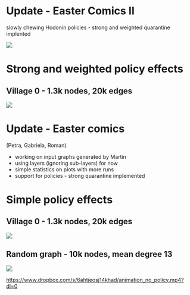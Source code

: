 # Update - Easter Comics II
slowly chewing Hodonin
policies - strong and weighted quarantine implented




![](https://paper-attachments.dropbox.com/s_683DAB78D272AA0F157AE974C2B8F8B2E73B9C82D2D9AA11E87FD4255B6580DF_1586717498882_file.png)

# Strong and weighted policy effects


## Village 0 - 1.3k nodes, 20k edges
![](https://scontent-prg1-1.xx.fbcdn.net/v/t1.15752-9/92847733_3978221635521616_4148806827317919744_n.png?_nc_cat=106&_nc_sid=b96e70&_nc_ohc=MC-Od5c8878AX9Ze9S1&_nc_ht=scontent-prg1-1.xx&oh=e5d6e67155ba8284fae8192e6930df57&oe=5EB72A1D)







# Update  - Easter comics 

(Petra, Gabriela, Roman)

- working on input graphs generated by Martin
- using layers (ignoring sub-layers) for now
- simple statistics on plots with more runs
- support for policies - strong quarantine implemented
# Simple policy effects


## Village 0 - 1.3k nodes, 20k edges
![](https://paper-attachments.dropbox.com/s_683DAB78D272AA0F157AE974C2B8F8B2E73B9C82D2D9AA11E87FD4255B6580DF_1586542521592_92953468_249926926129088_358116649473146880_n.png)

## Random graph - 10k nodes, mean degree 13
![](https://paper-attachments.dropbox.com/s_683DAB78D272AA0F157AE974C2B8F8B2E73B9C82D2D9AA11E87FD4255B6580DF_1586542564944_92389042_523778675204211_3102340944750444544_n.png)

https://www.dropbox.com/s/6ahtjeosj14khad/animation_no_policy.mp4?dl=0













